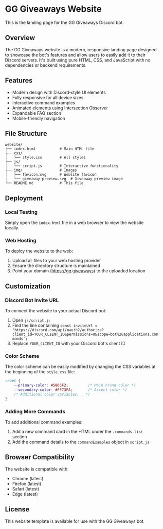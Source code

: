 # GG Giveaways Website

This is the landing page for the GG Giveaways Discord bot.

## Overview

The GG Giveaways website is a modern, responsive landing page designed to showcase the bot's features and allow users to easily add it to their Discord servers. It's built using pure HTML, CSS, and JavaScript with no dependencies or backend requirements.

## Features

- Modern design with Discord-style UI elements
- Fully responsive for all device sizes
- Interactive command examples
- Animated elements using Intersection Observer
- Expandable FAQ section
- Mobile-friendly navigation

## File Structure

```
website/
├── index.html           # Main HTML file
├── css/
│   └── style.css        # All styles
├── js/
│   └── script.js        # Interactive functionality
├── img/                 # Images
│   ├── favicon.svg      # Website favicon
│   └── giveaway-preview.svg  # Giveaway preview image
└── README.md            # This file
```

## Deployment

### Local Testing

Simply open the `index.html` file in a web browser to view the website locally.

### Web Hosting

To deploy the website to the web:

1. Upload all files to your web hosting provider
2. Ensure the directory structure is maintained
3. Point your domain (https://gg.giveaways) to the uploaded location

## Customization

### Discord Bot Invite URL

To connect the website to your actual Discord bot:

1. Open `js/script.js`
2. Find the line containing `const inviteUrl = 'https://discord.com/api/oauth2/authorize?client_id=YOUR_CLIENT_ID&permissions=8&scope=bot%20applications.commands';`
3. Replace `YOUR_CLIENT_ID` with your Discord bot's client ID

### Color Scheme

The color scheme can be easily modified by changing the CSS variables at the beginning of the `style.css` file:

```css
:root {
    --primary-color: #5865F2;         /* Main brand color */
    --secondary-color: #FF73FA;       /* Accent color */
    /* Additional color variables... */
}
```

### Adding More Commands

To add additional command examples:

1. Add a new command card in the HTML under the `.commands-list` section
2. Add the command details to the `commandExamples` object in `script.js`

## Browser Compatibility

The website is compatible with:
- Chrome (latest)
- Firefox (latest)
- Safari (latest)
- Edge (latest)

## License

This website template is available for use with the GG Giveaways bot. 